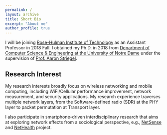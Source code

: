 ```yaml
---
permalink: /
layout: archive
title: Short Bio
excerpt: "About me"
author_profile: true
---
```


I will be joining [Rose-Hulman Institute of Technology](https://www.rose-hulman.edu) as an Assistant Professor in 2018 Fall. I obtained my Ph.D. in 2018 from [Department of Computer Science & Engineering at the University of Notre Dame](http://cse.nd.edu/) under the supervision of [Prof. Aaron Striegel](http://sites.nd.edu/aaron-striegel/).


Research Interest
------
My research interests broadly focus on wireless networking and mobile computing, including WiFi/Cellular performance improvement, network measurement, and security applications. My research experience traverses multiple network layers, from the Software-defined radio (SDR) at the PHY layer to packet permutation at Transport layer.

I also participate in smartphone-driven interdisciplinary research that aims at exploring network effects from a sociological perspective, e.g., [NetSense](http://netsense.nd.edu/about.html) and [NetHealth](http://http://nethealth.nd.edu/)  project. 

